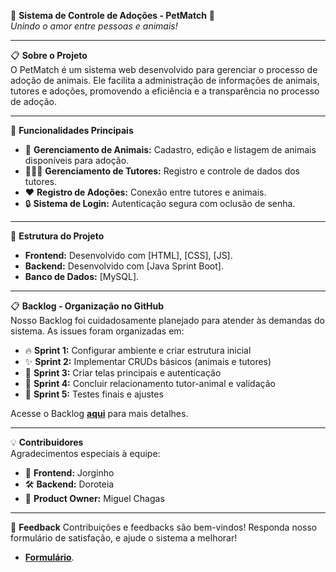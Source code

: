 🦴 **Sistema de Controle de Adoções - PetMatch** 🐾  
_Unindo o amor entre pessoas e animais!_

---

📋 **Sobre o Projeto**  
O PetMatch é um sistema web desenvolvido para gerenciar o processo de adoção de animais. Ele facilita a administração de informações de animais, tutores e adoções, promovendo a eficiência e a transparência no processo de adoção.

---

🚀 **Funcionalidades Principais**  
- 🐾 **Gerenciamento de Animais:** Cadastro, edição e listagem de animais disponíveis para adoção.  
- 🧑‍🤝‍🧑 **Gerenciamento de Tutores:** Registro e controle de dados dos tutores.  
- ❤️ **Registro de Adoções:** Conexão entre tutores e animais.  
- 🔒 **Sistema de Login:** Autenticação segura com oclusão de senha.  

---

📂 **Estrutura do Projeto**  
- **Frontend:** Desenvolvido com [HTML], [CSS], [JS].  
- **Backend:** Desenvolvido com [Java Sprint Boot].  
- **Banco de Dados:** [MySQL].  

---

📋 **Backlog - Organização no GitHub**  
Nosso Backlog foi cuidadosamente planejado para atender às demandas do sistema. As issues foram organizadas em:  
- 🔥 **Sprint 1:** Configurar ambiente e criar estrutura inicial  
- ✨ **Sprint 2:** Implementar CRUDs básicos (animais e tutores)  
- 🔧 **Sprint 3:** Criar telas principais e autenticação  
- 🧩 **Sprint 4:** Concluir relacionamento tutor-animal e validação  
- 🧪 **Sprint 5:** Testes finais e ajustes  

Acesse o Backlog [**aqui**](https://github.com/users/MiguelChagas/projects/3) para mais detalhes.

---

💡 **Contribuidores**  
Agradecimentos especiais à equipe:  
- 🎨 **Frontend:** Jorginho  
- 🛠️ **Backend:** Doroteia  
- 🚀 **Product Owner:** Miguel Chagas

---

💬 **Feedback**
Contribuições e feedbacks são bem-vindos! Responda nosso formulário de satisfação, e ajude o sistema a melhorar!
- [**Formulário**](https://docs.google.com/forms/d/1S-p4sWH6Ss2wT5u9rXxMArEafSwwn-CJbva62jBKaL8/edit).
